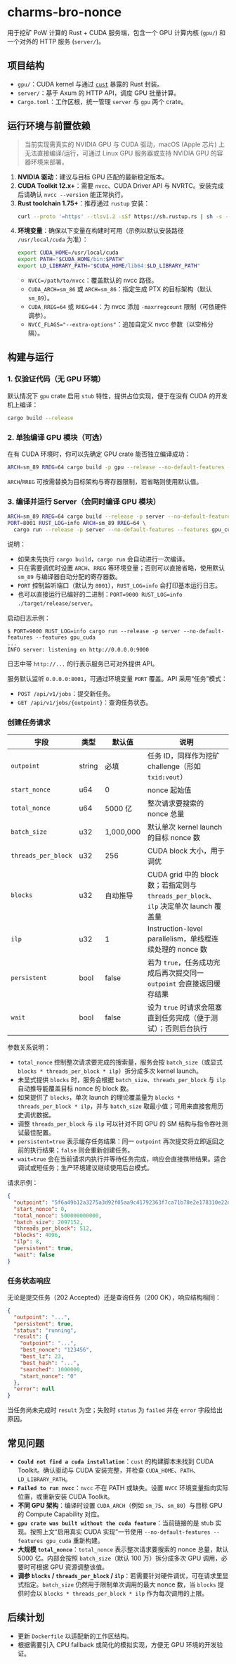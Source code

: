 # charms-bro-nonce

用于挖矿 PoW 计算的 Rust + CUDA 服务端，包含一个 GPU 计算内核 (`gpu/`) 和一个对外的 HTTP 服务 (`server/`)。

## 项目结构
- `gpu/`：CUDA kernel 与通过 [`cust`](https://crates.io/crates/cust) 暴露的 Rust 封装。
- `server/`：基于 Axum 的 HTTP API，调度 GPU 批量计算。
- `Cargo.toml`：工作区根，统一管理 `server` 与 `gpu` 两个 crate。

## 运行环境与前置依赖
> 当前实现需真实的 NVIDIA GPU 与 CUDA 驱动，macOS (Apple 芯片) 上无法直接编译/运行，可通过 Linux GPU 服务器或支持 NVIDIA GPU 的容器环境来部署。

1. **NVIDIA 驱动**：建议与目标 GPU 匹配的最新稳定版本。
2. **CUDA Toolkit 12.x+**：需要 `nvcc`、CUDA Driver API 与 NVRTC。安装完成后请确认 `nvcc --version` 能正常执行。
3. **Rust toolchain 1.75+**：推荐通过 `rustup` 安装：
   ```bash
   curl --proto '=https' --tlsv1.2 -sSf https://sh.rustup.rs | sh -s -- -y
   ```
4. **环境变量**：确保以下变量在构建时可用（示例以默认安装路径 `/usr/local/cuda` 为准）：
   ```bash
   export CUDA_HOME=/usr/local/cuda
   export PATH="$CUDA_HOME/bin:$PATH"
   export LD_LIBRARY_PATH="$CUDA_HOME/lib64:$LD_LIBRARY_PATH"
   ```
   - `NVCC=/path/to/nvcc`：覆盖默认的 nvcc 路径。
   - `CUDA_ARCH=sm_86` 或 `ARCH=sm_86`：指定生成 PTX 的目标架构（默认 `sm_89`）。
   - `CUDA_RREG=64` 或 `RREG=64`：为 nvcc 添加 `-maxrregcount` 限制（可依硬件调参）。
   - `NVCC_FLAGS="--extra-options"`：追加自定义 nvcc 参数（以空格分隔）。

## 构建与运行

### 1. 仅验证代码（无 GPU 环境）
默认情况下 `gpu` crate 启用 `stub` 特性，提供占位实现，便于在没有 CUDA 的开发机上编译：
```bash
cargo build --release
```

### 2. 单独编译 GPU 模块（可选）
在有 CUDA 环境时，你可以先确定 GPU crate 能否独立编译成功：
```bash
ARCH=sm_89 RREG=64 cargo build -p gpu --release --no-default-features --features cuda
```
`ARCH`/`RREG` 可按需替换为目标架构与寄存器限制，若省略则使用默认值。

### 3. 编译并运行 Server（会同时编译 GPU 模块）
```bash
ARCH=sm_89 RREG=64 cargo build --release -p server --no-default-features --features gpu_cuda
PORT=8001 RUST_LOG=info ARCH=sm_89 RREG=64 \
  cargo run --release -p server --no-default-features --features gpu_cuda
```
说明：
- 如果未先执行 `cargo build`，`cargo run` 会自动进行一次编译。
- 只在需要调优时设置 `ARCH`、`RREG` 等环境变量；否则可以直接省略，使用默认 `sm_89` 与编译器自动分配的寄存器数。
- `PORT` 控制监听端口（默认为 `8001`），`RUST_LOG=info` 会打印基本运行日志。
- 也可以直接运行已编好的二进制：`PORT=9000 RUST_LOG=info ./target/release/server`。

启动日志示例：
```
$ PORT=9000 RUST_LOG=info cargo run --release -p server --no-default-features --features gpu_cuda
...
INFO server: listening on http://0.0.0.0:9000
```
日志中带 `http://...` 的行表示服务已可对外提供 API。

服务默认监听 `0.0.0.0:8001`，可通过环境变量 `PORT` 覆盖。API 采用“任务”模式：

- `POST /api/v1/jobs`：提交新任务。
- `GET /api/v1/jobs/{outpoint}`：查询任务状态。

### 创建任务请求

| 字段 | 类型 | 默认值 | 说明 |
| --- | --- | --- | --- |
| `outpoint` | string | 必填 | 任务 ID，同样作为挖矿 challenge（形如 `txid:vout`） |
| `start_nonce` | u64 | 0 | nonce 起始值 |
| `total_nonce` | u64 | 5000 亿 | 整次请求要搜索的 nonce 总量 |
| `batch_size` | u32 | 1,000,000 | 默认单次 kernel launch 的目标 nonce 数 |
| `threads_per_block` | u32 | 256 | CUDA block 大小，用于调优 |
| `blocks` | u32 | 自动推导 | CUDA grid 中的 block 数；若指定则与 `threads_per_block`、`ilp` 决定单次 launch 覆盖量 |
| `ilp` | u32 | 1 | Instruction-level parallelism，单线程连续处理的 nonce 数 |
| `persistent` | bool | false | 若为 `true`，任务成功完成后再次提交同一 `outpoint` 会直接返回缓存结果 |
| `wait` | bool | false | 设为 `true` 时请求会阻塞直到任务完成（便于测试）；否则后台执行 |

参数关系说明：
- `total_nonce` 控制整次请求要完成的搜索量，服务会按 `batch_size`（或显式 `blocks * threads_per_block * ilp`）拆分成多次 kernel launch。
- 未显式提供 `blocks` 时，服务会根据 `batch_size`、`threads_per_block` 与 `ilp` 自动推导能覆盖目标 nonce 的 block 数。
- 如果提供了 `blocks`，单次 launch 的理论覆盖量为 `blocks * threads_per_block * ilp`，并与 `batch_size` 取最小值；可用来直接套用历史调优数据。
- 调整 `threads_per_block` 与 `ilp` 可以针对不同 GPU 的 SM 结构与指令吞吐测试最佳配置。
- `persistent=true` 表示缓存任务结果：同一 `outpoint` 再次提交将立即返回之前的执行结果；`false` 则会重新创建任务。
- `wait=true` 会在当前请求内执行并等待任务完成，响应会直接携带结果。适合调试或短任务；生产环境建议继续使用后台模式。

请求示例：
```json
{
  "outpoint": "5f6a49b12a3275a3d92f05aa9c41792363f7ca71b78e2e178310e22da4ad3a9:2",
  "start_nonce": 0,
  "total_nonce": 500000000000,
  "batch_size": 2097152,
  "threads_per_block": 512,
  "blocks": 4096,
  "ilp": 8,
  "persistent": true,
  "wait": false
}
```

### 任务状态响应

无论是提交任务（202 Accepted）还是查询任务（200 OK），响应结构相同：

```json
{
  "outpoint": "...",
  "persistent": true,
  "status": "running",
  "result": {
    "outpoint": "...",
    "best_nonce": "123456",
    "best_lz": 23,
    "best_hash": "...",
    "searched": 1000000,
    "start_nonce": "0"
  },
  "error": null
}
```

当任务尚未完成时 `result` 为空；失败时 `status` 为 `failed` 并在 `error` 字段给出原因。

## 常见问题
- **`Could not find a cuda installation`**：`cust` 的构建脚本未找到 CUDA Toolkit。确认驱动与 CUDA 安装完整，并检查 `CUDA_HOME`、`PATH`、`LD_LIBRARY_PATH`。
- **`Failed to run nvcc`**：`nvcc` 不在 PATH 或缺失。设置 `NVCC` 环境变量指向实际位置，或重新安装 CUDA Toolkit。
- **不同 GPU 架构**：编译时设置 `CUDA_ARCH`（例如 `sm_75`、`sm_80`）与目标 GPU 的 Compute Capability 对应。
- **`gpu crate was built without the cuda feature`**：当前链接的是 stub 实现。按照上文“启用真实 CUDA 实现”一节使用 `--no-default-features --features gpu_cuda` 重新构建。
- **大规模 `total_nonce`**：`total_nonce` 表示整次请求要搜索的 nonce 总量，默认 5000 亿。内部会按照 `batch_size`（默认 100 万）拆分成多次 GPU 调用，必要时可根据 GPU 资源调整该值。
- **调参 `blocks` / `threads_per_block` / `ilp`**：若需要针对硬件调优，可在请求里显式指定。`batch_size` 仍然用于限制单次调用的最大 nonce 数，当 `blocks` 提供时会以 `blocks * threads_per_block * ilp` 作为每次调用的上限。

## 后续计划
- 更新 `Dockerfile` 以适配新的工作区结构。
- 根据需要引入 CPU fallback 或简化的模拟实现，方便无 GPU 环境的开发验证。
